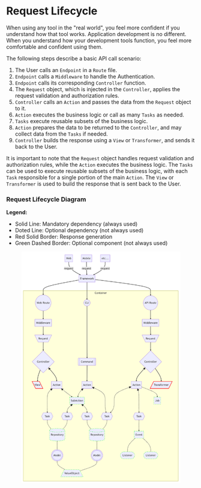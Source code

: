 # Request Lifecycle

When using any tool in the "real world", you feel more confident if you understand how that tool works. Application development is no different. When you understand how your development tools function, you feel more comfortable and confident using them.

The following steps describe a basic API call scenario:

1. The User calls an `Endpoint` in a `Route` file.
2. `Endpoint` calls a `Middleware` to handle the Authentication.
3. `Endpoint` calls its corresponding `Controller` function.
4. The `Request` object, which is injected in the `Controller`, applies the request validation and authorization rules.
5. `Controller` calls an `Action` and passes the data from the `Request` object to it.
6. `Action` executes the business logic or call as many `Tasks` as needed.
7. `Tasks` execute reusable subsets of the business logic.
8. `Action` prepares the data to be returned to the `Controller`, and may collect data from the `Tasks` if needed.
9. `Controller` builds the response using a `View` or `Transformer`, and sends it back to the User.

It is important to note that the `Request` object handles request validation and authorization rules, while the `Action` executes the business logic. The `Tasks` can be used to execute reusable subsets of the business logic, with each `Task` responsible for a single portion of the main `Action`. The `View` or `Transformer` is used to build the response that is sent back to the User.

### Request Lifecycle Diagram[​](https://apiato.io/docs/architecture-concepts/request-lifecycle#request-lifecycle-diagram) <a href="#request-lifecycle-diagram" id="request-lifecycle-diagram"></a>

**Legend:**[**​**](https://apiato.io/docs/architecture-concepts/request-lifecycle#legend)

* Solid Line: Mandatory dependency (always used)
* Doted Line: Optional dependency (not always used)
* Red Solid Border: Response generation
* Green Dashed Border: Optional component (not always used)

<figure><img src="../../.gitbook/assets/lifecycle.png" alt=""><figcaption></figcaption></figure>
